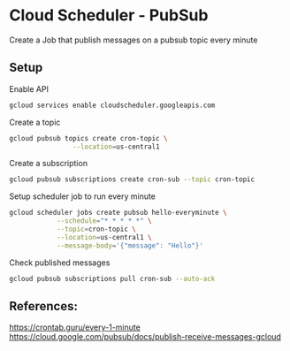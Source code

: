 # Cloud Scheduler - PubSub
Create a Job that publish messages on a pubsub topic every minute

## Setup
Enable API
```bash
gcloud services enable cloudscheduler.googleapis.com
```

Create a topic
```bash
gcloud pubsub topics create cron-topic \
                --location=us-central1 
```

Create a subscription
```bash
gcloud pubsub subscriptions create cron-sub --topic cron-topic
```

Setup scheduler job to run every minute
```bash
gcloud scheduler jobs create pubsub hello-everyminute \
            --schedule="* * * * *" \
            --topic=cron-topic \
            --location=us-central1 \
            --message-body='{"message": "Hello"}'
```

Check published messages
```bash
gcloud pubsub subscriptions pull cron-sub --auto-ack
```

## References:
<https://crontab.guru/every-1-minute>
<https://cloud.google.com/pubsub/docs/publish-receive-messages-gcloud>